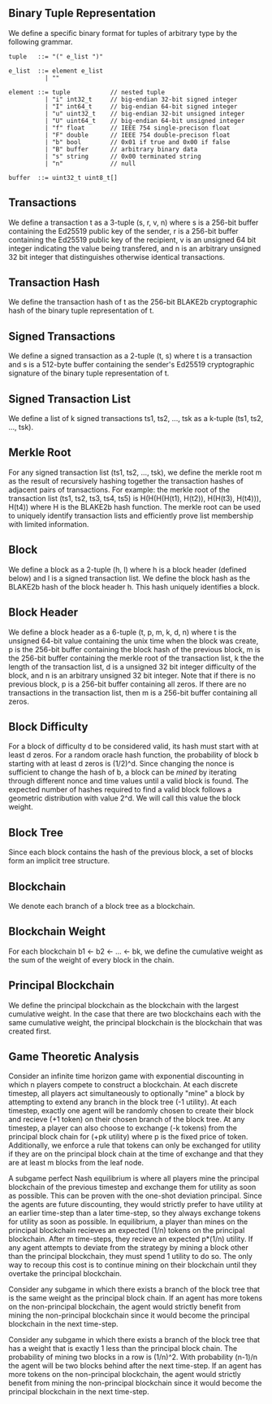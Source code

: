 ## Binary Tuple Representation
We define a specific binary format for tuples of arbitrary type by the following grammar.
```
tuple   ::= "(" e_list ")"

e_list  ::= element e_list
          | ""

element ::= tuple           // nested tuple
          | "i" int32_t     // big-endian 32-bit signed integer
          | "I" int64_t     // big-endian 64-bit signed integer
          | "u" uint32_t    // big-endian 32-bit unsigned integer
          | "U" uint64_t    // big-endian 64-bit unsigned integer
          | "f" float       // IEEE 754 single-precison float
          | "F" double      // IEEE 754 double-precison float
          | "b" bool        // 0x01 if true and 0x00 if false
          | "B" buffer      // arbitrary binary data
          | "s" string      // 0x00 terminated string
          | "n"             // null

buffer  ::= uint32_t uint8_t[]
```

## Transactions
We define a transaction t as a 3-tuple (s, r, v, n) where s is a 256-bit buffer containing the Ed25519 public key of the sender, r is a 256-bit buffer containing the Ed25519 public key of the recipient, v is an unsigned 64 bit integer indicating the value being transfered, and n is an arbitrary unsigned 32 bit integer that distinguishes otherwise identical transactions. 

## Transaction Hash
We define the transaction hash of t as the 256-bit BLAKE2b cryptographic hash of the binary tuple representation of t.

## Signed Transactions
We define a signed transaction as a 2-tuple (t, s) where t is a transaction and s is a 512-byte buffer containing the sender's Ed25519 cryptographic signature of the binary tuple representation of t.

## Signed Transaction List
We define a list of k signed transactions ts1, ts2, ..., tsk as a k-tuple (ts1, ts2, ..., tsk).

## Merkle Root
For any signed transaction list (ts1, ts2, ..., tsk), we define the merkle root m as the result of recursively hashing together the transaction hashes of adjacent pairs of transactions. For example: the merkle root of the transaction list (ts1, ts2, ts3, ts4, ts5) is H(H(H(H(t1), H(t2)), H(H(t3), H(t4))), H(t4)) where H is the BLAKE2b hash function. The merkle root can be used to uniquely identify transaction lists and efficiently prove list membership with limited information.

## Block
We define a block as a 2-tuple (h, l) where h is a block header (defined below) and l is a signed transaction list. We define the block hash as the BLAKE2b hash of the block header h. This hash uniquely identifies a block.

## Block Header
We define a block header as a 6-tuple (t, p, m, k, d, n) where t is the unsigned 64-bit value containing the unix time when the block was create, p is the 256-bit buffer containing the block hash of the previous block, m is the 256-bit buffer containing the merkle root of the transaction list, k the the length of the transaction list, d is a unsigned 32 bit integer difficulty of the block, and n is an arbitrary unsigned 32 bit integer. Note that if there is no previous block, p is a 256-bit buffer containing all zeros. If there are no transactions in the transaction list, then m is a 256-bit buffer containing all zeros.

## Block Difficulty
For a block of difficulty d to be considered valid, its hash must start with at least d zeros. For a random oracle hash function, the probability of block b starting with at least d zeros is (1/2)^d. Since changing the nonce is sufficient to change the hash of b, a block can be _mined_ by iterating through different nonce and time values until a valid block is found. The expected number of hashes required to find a valid block follows a geometric distribution with value 2^d. We will call this value the block weight.

## Block Tree
Since each block contains the hash of the previous block, a set of blocks form an implicit tree structure. 

## Blockchain
We denote each branch of a block tree as a blockchain.

## Blockchain Weight
For each blockchain b1 <- b2 <- ... <- bk, we define the cumulative weight as the sum of the weight of every block in the chain. 

## Principal Blockchain
We define the principal blockchain as the blockchain with the largest cumulative weight. In the case that there are two blockchains each with the same cumulative weight, the principal blockchain is the blockchain that was created first.

## Game Theoretic Analysis
Consider an infinite time horizon game with exponential discounting in which n players compete to construct a blockchain. At each discrete timestep, all players act simultaneously to optionally "mine" a block by attempting to extend any branch in the block tree (-1 utility). At each timestep, exactly one agent will be randomly chosen to create their block and recieve (+1 token) on their chosen branch of the block tree. At any timestep, a player can also choose to exchange (-k tokens) from the principal block chain for (+pk utility) where p is the fixed price of token. Additionally, we enforce a rule that tokens can only be exchanged for utility if they are on the principal block chain at the time of exchange and that they are at least m blocks from the leaf node.

A subgame perfect Nash equilibrium is where all players mine the principal blockchain of the previous timestep and exchange them for utility as soon as possible. This can be proven with the one-shot deviation principal. Since the agents are future discounting, they would strictly prefer to have utility at an earlier time-step than a later time-step, so they always exchange tokens for utility as soon as possible. In equilibrium, a player than mines on the principal blockchain recieves an expected (1/n) tokens on the principal blockchain. After m time-steps, they recieve an expected p*(1/n) utility. If any agent attempts to deviate from the strategy by mining a block other than the principal blockchain, they must spend 1 utility to do so. The only way to recoup this cost is to continue mining on their blockchain until they overtake the principal blockchain. 

Consider any subgame in which there exists a branch of the block tree that is the same weight as the principal block chain. If an agent has more tokens on the non-principal blockchain, the agent would strictly benefit from mining the non-principal blockchain since it would become the principal blockchain in the next time-step.

Consider any subgame in which there exists a branch of the block tree that has a weight that is exactly 1 less than the principal block chain. The probability of mining two blocks in a row is (1/n)^2. With probability (n-1)/n the agent will be two blocks behind after the next time-step. If an agent has more tokens on the non-principal blockchain, the agent would strictly benefit from mining the non-principal blockchain since it would become the principal blockchain in the next time-step.